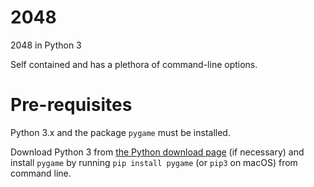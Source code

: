 # 2048
2048 in Python 3

Self contained and has a plethora of command-line options.

# Pre-requisites
Python 3.x and the package `pygame` must be installed.

Download Python 3 from [the Python download page](https://www.python.org/downloads/) (if necessary) and install `pygame` by running `pip install pygame` (or `pip3` on macOS) from command line.
